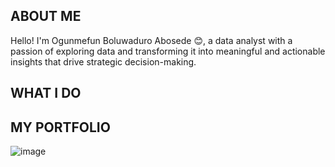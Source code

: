 <!--Section 1: Introduce your self-->
## ABOUT ME

Hello! I'm Ogunmefun Boluwaduro Abosede 😊, a data analyst with a passion of exploring data and transforming it into meaningful and actionable insights that drive strategic decision-making. 


<!--Mention your top/relevant skills here-->
## WHAT I DO
## MY PORTFOLIO
![image](https://1drv.ms/i/c/ddcbc1cf08a91e43/EY-jNdwYT7FAjfGi157cCA8BZRpykqKI9JOTc1Hlvp7z2Q?e=IWUkaX)











